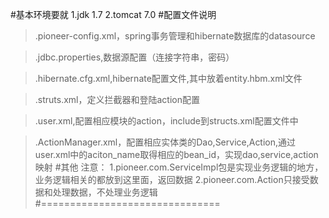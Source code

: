 #基本环境要就
  1.jdk 1.7 
  2.tomcat 7.0
#配置文件说明
  >.pioneer-config.xml，spring事务管理和hibernate数据库的datasource

  >.jdbc.properties,数据源配置（连接字符串，密码）

  >.hibernate.cfg.xml,hibernate配置文件,其中放着entity.hbm.xml文件

  >.struts.xml，定义拦截器和登陆action配置

  >.user.xml,配置相应模块的action，include到structs.xml配置文件中

  >.ActionManager.xml，配置相应实体类的Dao,Service,Action,通过user.xml中的aciton_name取得相应的bean_id，实现dao,service,action映射
#其他
注意：
	1.pioneer.com.ServiceImpl包是实现业务逻辑的地方，业务逻辑相关的都放到这里面，返回数据
	2.pioneer.com.Action只接受数据和处理数据，不处理业务逻辑
#===============================
